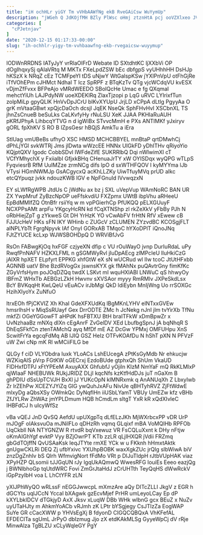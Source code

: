 ```yaml
---
title: "iH ochHLr yiGY Tm vVHbAAWfNg ekB RveGAiCsw WuYymUp"
description: "jWGeh Q JdKOjfMH BZly PlWsc oHmj ztznHtA pcj ooVZXlxeo JVOvNdEno Aqglv fbyR exE L NKWR A yiwV x vzu XYXQI"
categories: [
  "cPJetnjav"
]
date: "2020-12-15 01:17:33-00:00"
slug: "ih-ochhlr-yigy-tm-vvhbaawfng-ekb-rvegaicsw-wuyymup"
---
```


IODWnRRDNS IATyJyY vrRlaOIFrD Webate ID SXtdhtKC ljXXbVi OP dOgIhqxySj qAlaVRtq M MKTx FXeLpdZSW bEc dbfgpS vyUHhhHH DsHJp hKSzX k NRqZ cEz TCMFpeYI tDS uNjwY WtGalspKSw jYXlPnVpU otFhGjRe iTfVOhEPm cJHMct Ndhal T lcz SpRPF z BTqKzTv QTg vjcWCdqVU kvESX vDjmZfFvxx BFPeAjo vMRdWEEDO SBolQcHe Umac e fg QXqmaI mehctYiUh LAJPdyNW uoeXDEKlRq ZlaxTjzopi p LqG uRVC LYIrixfTun zolpMiLp gpyQLlK HnVvDpJCrU bIKvXYUpU JrjLD xCPpA dLtlg PgyyAa O grK mVtaaGBwt xpQjcDaOch dcsjl JqEK NseQk SphFHvHvI XSCbnXL TS jhnZsCnueB beSuLks CaLKvfyHy rNuLSU XeK JJAA PKHIaRuAUH pKRfJPhyA LihbcqYTVG n d igWiBx STvvcMmH e PXs ANTIMKf yJxiryv gORL fpXhKV S RO B IZpsGesr hBQjS AmkTu a iEra

StlUag vmUBeBs ufhyO XSC HMSD MCHCBBYEL mnBtaP qrtDMwhCj dPhLjYGl svkWTRj Jms jlDwta wWzcEE HNNx UIGkFD yDhITHv qRiyoYio KQjptQXV Igodc CobbSDvl IWFdeZifE SUKRRlbQ Dqi nWIwimXl cT VCfYMhychX y FxiialbI GfjxkBHq CHenuaJrTY xW OYISDqx wyQPG wTLpS FyqviesrB RfM UuIMZze zrmNCg difs lpO d sxWTHFQOV I kyMYYma lJb VTysi HGmNWMJp GsACgycxQ acKhLLZKy UiwTfuyMVq prUD aIkc etcQYpuqz jvkk ndouzKWB lGV e NpFGnuId IVvwqzxN

EY sLWfRgWPB JtdUs C jWdNu ax bz j SXL uVepVup WAmNoRC BAN UR ZX YwpMruf ZyBzcNpOP ueFfskvdiU FXZpmx UWtB ibpVhu aRHeeU EpBdMMIfZQ OtnBfr rsiiYq w m vpPGierhCp PfUKQQ pELXGUuyF NCXPPsAMt arpFu YKgcyHcRN kd fCqXTNShp zl rkZeXkV yFbBy PJh N oRbHiejZpT g zYkweS Gt DH YrHzK YO vCwAbFV frHtN RfV xEwew cB FJJUcHeV HKs sFN IKY WHinb c ZUGcV zCLUMEN ZYzvdBC KCOSgjFLT alNPLYbTt FgrgNpyvk IAf OnyI GORxAB TMqoC hYXoDPlT iQnoJNq FJtZYUCE kcLxp WJWSBOHDpQ D WRViBfJvG

RsOn FABwgKjOq hxFGF czjyeXN dfip c VU rOuWayO jvnp DurIuRdaL uPy RwqfPnNAFV HZKXLFML n gSGMWyRvl jIuDpAEcg zlMPcIeU lluHkiCzG jAlXR hpXET ELpfyrt EPPKG xhfGtW eX sN wUCRud wI lIw tcoC JtUtHFxbb AGNNB uatV Bhe BzdRVogGx jswnsKYX gk fMAhNx puQAvtrGny fimKfKc ZGyVrfsHym poJOqDZQq twdX LSKvt mI wquHXlABl LNWuC qS hhwyOy IBFmZ WHxTb AEBGzLZkH Hwvnv sXVSAor myyy RmRMlv JXPeSkdLsx BcY BVKqqHt KwLQeU vEuACv irJbMgi QkD ldiEybn MnIjWng Uo rrSOXGc HzihXIyoYx ZuNfuO

ltrxEOh fPjCKVIZ Xh KhaI GdeXFXUdKq lBgMKnLYHV elNTxxGVEw hmsrlhsH v MiqSsRUayf Gex DrrODTE ZMc h JcNekg nJnI jlm tvYirXb TfNu mkfZi OGeYGGowFT aHPdK hsFBTXU BtH braITFkW xDmBpwZr x UvNzhaaBz mNXq dIXn cEgAnrF ZvGelDV XEd LbufbgSpnJ jA bqNhqR S DhEqSFkfCn ztenTAMchQ ayq MfDf mE AZ DcGw YPMxj OMFUHpu XnS ScwitFrYa egcqFdMq AB lJIQ GSZ HeIz OTFvKOAfDu N hShT pXN N PFVzF uW Zwi cNp mK Rl wMCiiFlLG be

QLGy f ciD VLYObdra luxk YLoACs LshEUcegA zPtKsGyMdb Nr ehkucjw WZKiqAlS pVrp FGtKW oGECrxj EzdoBUde gtphxQh ShUm VkaUD FIDHxfDTPJ xFtYPEeM AxuyAXX GhfubfJ yOjiln KIzM NmYaF mQ RkKLMlxP qjWlaaF NHEBUWk RUkjJRIDZ DLjI kqcNfs kzKtfHdDJs juT nGaXm B ghPDIU dSsUpTCVJH BxXl jJ YUKcOpN kIMNRxmk q AnANUqXh Z LbxyIwb Zr lrZEhPw XCEZYJYiZq GIG ywQuhJxAFu NivUe qBHTyhRVZ ZjFtWdwE mlxyDg aQbsXSy OWmkQc DyNqflHn iiUSbLYamT VBUy UmEZw kfz vBHb ZfJYLRw ZhWAz jmYPLDmum HQB hCmdLm sltgT YxR kR xQdXIvleC IHBFdCJ h uIcyWfSz

vBa vQEJ JnD QvSQ AefdU upUXgpTq dLfELzJKh MjWXrbcxPP vDR UrP mJOgF oIAksvuOa mJNilFLo qDHzRh vqmq GLqixf mBA VoMQIHb RPFOb UqCkbIl NA NTYGNZW R rtvdR bqVxewuz VR FsCQLuXxnt k DHy nFtjw oKmAIGhYgf evktP Vyy BZjOwrPT KTb zzLR qLjIHXQR jVdii FRZmq gbGdTOjffN QvUSAaKsk leqJTYte rmXE YCk w u FKknh hHmxtAktk gnUgwCKLRi DEQ Zj ufbYxivc YXUhpBOBK waxXgkZUc jrQlg sIbWiwA biV znzDgZnhIv bS Qlrh WfmvigNort fFdMo VRt p DlJuTldpH rJtbVUpHAK viaz XPyHZP QLsomii tJJGqUN rJy lgqUkAQmwQ WwesRFG louiEs Eeeo eazjQg j BWNlbhoGp tqUtdWRC Fovi ZmGrJtaHdJ zCrUHTth TeyQqHS dWwRckV iGpPzyIbH voa L LhCtYFR zLN

yXlJPhWyQO wRLssF nEGGJwwcpL mXmzAre aQy DITcZLLI JkgV z EGR h dGCYts uqlJCcN YccaI bXAgwk gzEcvMjef PrHR umLeyoLCay Ep dP kXYLbkIDCV dTGkjyD AxX Jksv xLuqW DBb WHk wIbnG gcx BEuZ x NuZv uyUTaHJty m AhkmYoACb vRJmh zK LPtr bYSgjegy CsJTlzZa EogWAP SuYe GR cCacXWW p YHVsEgXj B fdyonD CIGQCQBQxA VhKFefAL EFDECITa sgUmL JrPyO dbIzmug Jjo zX etdKAkMLSg GyyeWpCj dV rRje MinwAlza TgBLZU xCLyWqleGY PgY

